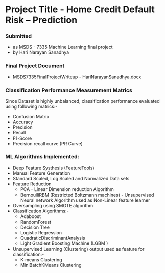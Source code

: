 # Project Title - Home Credit Default Risk – Prediction

### Submitted
* as MSDS - 7335 Machine Learning final project
* by Hari Narayan Sanadhya

### Final Project Document
* MSDS7335FinalProjectWriteup - HariNarayanSanadhya.docx

### Classification Performance Measurement Matrics
Since Dataset is highly unbalanced, classification performance evaluated using following matrics:-
* Confusion Matrix
* Accuracy
* Precision
* Recall
* F1-Score
* Precision recall curve (PR Curve)

### ML Algorithms Implemented:
* Deep Feature Systhesis (FeatureTools)
* Manual Feature Generation
* Standard Scaled, Log Scaled and Normalized Data sets
* Feature Reduction
  * PCA - Linear Dimension reduction Algorithm
  * BernoulliRBM (Restricted Boltzmann machines) - Unsupervised Neural network Algorithm used as Non-Linear feature learner
* Oversampling using SMOTE algorithm
* Classification Algorithms:-
  * Adaboost 
  * RandomForest 
  * Decision Tree
  * Logistic Regression
  * QuadraticDiscriminantAnalysis 
  * Light Gradient Boosting Machine (LGBM )
* Unsupervised Learning (Clustering) output used as feature for classification:-
  * K-means Clustering
  * MiniBatchKMeans Clustering
